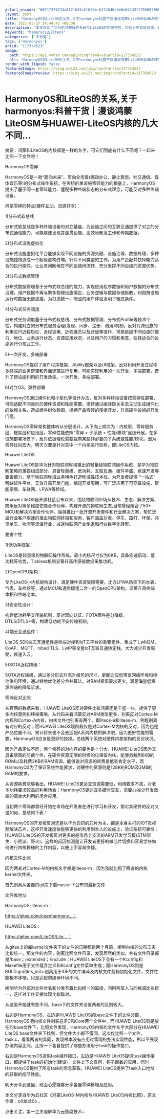 ```yaml
---
arturl_encode: "68747470733a2f2f626c6f672e:6373646e2e6e65742f77656978696e5f33393630383133322f:61727469636c652f64657461696c732f313137333534353233"
layout: post
title: "HarmonyOS和LiteOS的关系,关于harmonyos科普干货漫谈鸿蒙LiteOSM与HUAWEI-LiteOS内核的几大不同..."
date: 2021-05-27 14:44:42 +08:00
description: "本文对比了华为的鸿蒙操作系统与LiteOS的内核特性，包括分布式软总线、设备虚拟化、数据管理和任务调"
keywords: "hamaryos去liteos"
categories: ['未分类']
tags: ['Harmonyos']
artid: "117354523"
image:
  path: https://api.vvhan.com/api/bing?rand=sj&artid=117354523
  alt: "HarmonyOS和LiteOS的关系,关于harmonyos科普干货漫谈鸿蒙LiteOSM与HUAWEI-LiteOS内核的几大不同..."
render_with_liquid: false
featuredImage: https://bing.ee123.net/img/rand?artid=117354523
featuredImagePreview: https://bing.ee123.net/img/rand?artid=117354523
---
```


# HarmonyOS和LiteOS的关系,关于harmonyos:科普干货｜漫谈鸿蒙LiteOSM与HUAWEI-LiteOS内核的几大不同...

摘要：鸿蒙和LiteOS的内核都是一样的名字，可它们到底有什么不同呢？一起来比照一下文件吧！

HarmonyOS零碎

HarmonyOS是一款“面向未来”、面向全场景(挪动办公、静止衰弱、社交通信、媒体娱乐等)的分布式操作系统。在传统的单设施零碎能力的根底上，HarmonyOS提出了基于同一套零碎能力、适配多种终端状态的分布式理念，可能反对多种终端设备。

鸿蒙零碎的特点(硬件互助，资源共享)：

1)分布式软总线

分布式软总线是多种终端设备的对立基座，为设施之间的互联互通提供了对立的分布式通信能力，可能疾速发现并连贯设施，高效地散发工作和传输数据。

2)分布式设施虚拟化

分布式设施虚拟化平台能够实现不同设施的资源交融、设施治理、数据处理，多种设施独特造成一个超级虚构终端。针对不同类型的工作，为用户匹配并抉择能力适合的执行硬件，让业务间断地在不同设施间流转，充分发挥不同设施的资源优势。

3)分布式数据管理

分布式数据管理基于分布式软总线的能力，实现应用程序数据和用户数据的分布式治理。用户数据不再与繁多物理设施绑定，业务逻辑与数据存储拆散，利用跨设施运行时数据无缝连接，为打造统一、晦涩的用户体验发明了根底条件。

4)分布式任务调度

分布式任务调度基于分布式软总线、分布式数据管理、分布式Profile等技术个性，构建对立的分布式服务治理(发现、同步、注册、调用)机制，反对对跨设施的利用进行近程启动、近程调用、近程连贯以及迁徙等操作，可能依据不同设施的能力、地位、业务运行状态、资源应用状况，以及用户的习惯和用意，抉择适合的设施运行分布式工作。

5)一次开发，多端部署

HarmonyOS提供了用户程序框架、Ability框架以及UI框架，反对利用开发过程中多终端的业务逻辑和界面逻辑进行复用，可能实现利用的一次开发、多端部署，晋升了跨设施利用的开发效率。一次开发、多端部署。

6)对立OS，弹性部署

HarmonyOS通过组件化和小型化等设计办法，反对多种终端设备按需弹性部署，可能适配不同类别的硬件资源和性能需要。撑持通过编译链关系去主动生成组件化的依赖关系，造成组件树依赖图，撑持产品零碎的便捷开发，升高硬件设施的开发门槛。

HarmonyOS零碎架构整体听从分层设计，从下向上顺次为：内核层、零碎服务层、框架层和应用层。零碎性能依照“零碎 > 子系统 > 性能/模块”逐级开展，在多设施部署场景下，反对依据理论需要裁剪某些非必要的子系统或性能/模块。因为零碎比拟宏大，明天次要是针对其中一个内核进行剖析，即LiteOS内核。

Huawei LiteOS

Huawei LiteOS是华为针对物联网畛域推出的轻量级物联网操作系统，是华为物联网策略的重要组成部分，具备轻量级、低功耗、互联互通、组件丰盛、疾速开发等要害能力，基于物联网畛域业务特色打造畛域性技术栈，为开发者提供 “一站式” 残缺软件平台，无效升高开发门槛、缩短开发周期，可广泛应用于可穿戴设施、智能家居、车联网、LPWA等畛域。

Huawei LiteOS自开源社区公布以来，围绕物联网市场从技术、生态、解决方案、商用反对等多维度使能合作伙伴，构建开源的物联网生态,目前曾经聚合了50+ MCU和解决方案合作伙伴，独特推出一批开源开发套件和行业解决方案，帮忙泛滥行业客户疾速的推出物联网终端和服务，客户涵盖抄表、停车、路灯、环保、共享单车、物流等泛滥行业，减速物联网产业倒退和行业数字化转型。

要害个性

1)低功耗框架：

LiteOS是轻量级的物联网操作系统，最小内核尺寸仅为6KB，具备疾速启动、低功耗等劣势，Tickless机制显著升高传感器数据采集功耗。

2)OpenCPU架构：

专为LiteOS小内核架构设计，满足硬件资源受限需要，比方LPWA场景下的水表、气表、车检器等，通过MCU和通信模组二合一的OpenCPU架构，显著升高终端体积和终端老本。

3)安全性设计：

构建低功耗平安传输机制，反对双向认证、FOTA固件差分降级，DTLS/DTLS+等，构建低功耗平安传输机制。

4)端云互通组件：

LiteOS SDK端云互通组件是终端对接到IoT云平台的重要组件，集成了 LwM2M、CoAP、MQTT、mbed TLS、LwIP等全套IoT互联互通协定栈，大大减少开发周期，疾速入云。

5)SOTA近程降级：

SOTA近程降级，通过差分形式升高升级包的尺寸，更能适应低带宽网络环境和电池供电环境，通过特地优化差分合并算法，对RAM资源要求更少，满足海量低资源终端的降级诉求。

零碎反对比照

从官网的数据来看，HUAWEI LiteOS反对硬件比拟鸿蒙还是丰盛一些，提供了更多内核案例和移植策略，从代码来看鸿蒙反对ARM类型更多，别离反对Cortex-M内核和Cortex-A内核，内核文件也别离有两个，即liteos-a和liteos-m，例程别离有对应的反对；而HUAWEI LiteOS现阶段仅是对Cortex-M内核的反对，因为也是产品位置不同，预计将来也不会去适配A系列内核的解决吧，因为更好性能的需要，HarmonyOS应该是更好的抉择。总结两个系统对硬件内核架构的反对状况。

因为产品定位不同，两个零碎的对内存的要也是十分大，HUAWEI LiteOS因为其具备很高的剪裁个性，在硬件资源无限的时候的仅保留内核，能够剪裁到6KB的ROM以及耗费2KB的RAM资源，能够说对资源的耗费是低到肯定水平，而HarmonyOS为了保证系统性能要求，对硬件的资源则是128K的ROM及2MB的RAM的要求。

从资源耗费能够看出，HUAWEI LiteOS更适宜资源需要低，利用要求不高，对老本功耗要求较高的利用场合；HarmonyOS更适宜多媒体交互，须要Js减少开发效率的简单大利用的场合应用。

当初两个零碎都曾经开始在市场在开发者在进行学习和开发，那对其硬件的反对又是如何，总结如下表：

HarmonyOS的开发板反对还是以华为自研的芯片为主，都是本身主打的IOT及视频解决芯片，这样开发速度快能够更快的利用到本人的设施上，验证系统可靠性；HUAWEI LiteOS的开发板反对更多的是市场上支流的ARM开发学习板(STM原生、小熊派、野火)，这样的起因揣测是让开发者更好的做芯片切换和容易学些如何进行内核移植的工作内容，以便上手容易快捷。

内核文件比照

因为两者对Cortex-M的内核名字都是liteos-m，因为我就比照了两者的内核kernel文件夹。

首先别离从各自的git库下载master下公布的最新文件

文件库地址

HarmonyOS-liteos-m：

https://gitee.com/openharmony…；

HUAWEI LiteOS：

https://gitee.com/LiteOS/Lite…；

从gitee上的库kernel文件夹下的文件的日期都是两个月前，阐明内核的公布工夫比拟统一，那文件的内容，别离比照文件目录，发现居然的类似，共有文件目录都是/base；/extended；/include；HUAWEI LiteOS下会有一个Kconfig和Makefile用于文件蕴含定义和Kconfig文件菜单生成；而HarmonyOS则是BULD.gn和los_init.c别离用于IDE的文件编译及内核文件剪辑初始化文件，文件性能根本移植，只是适配的编译环境不同。

阐明华为外部对文件命名和分类有着比拟统一的监控，同时两班人马的格调比拟统一，这样对工作交接体现比拟敌对。

从这里开始就有些不同，base下的文件夹设置两者的区别较大。

右边是HarmonyOS，左边是HUAWEI LiteOS的base文件下的文件分部，HarmonyOS吧内核文件封装在IPC和Core两个文件中，而HUAWEI LiteOS则是放在的base文件下，比照文件发现，HarmonyOS内核的文件名字大部分在HUAWEI LiteOS base文件夹下找到，但文件大小都不雷同，这次仅比照一个文件，task.c，看看两者的异同，发现根本没有应用过雷同的办法实现性能，所以不展现办法内容比照，比照一下各自提供了哪些办法用于task的操作接口。

右边是HarmonyOS提供task操作接口，左边是HUAWEI LiteOS提供task操作接口，都提供了task的初始化(建设)，文件上下文查问，钩子函数的应用，同时HarmonyOS提供了所有task的信息获取，HUAWEI LiteOS提供了task入口地址的获取的细节性能。

明天分享到这里，前面心愿能够分享各自零碎移植及应用。

本文分享自华为云社区《鸿蒙LiteOS-M内核与HUAWEI LiteOS内核比照》，原文作者：o0龙龙0o 。

点击关注，第一工夫理解华为云陈腐技术~